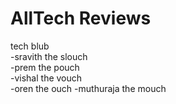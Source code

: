  # AllTech Reviews

tech blub  
-sravith the slouch  
-prem the pouch  
-vishal the vouch  
-oren the ouch
-muthuraja the mouch
